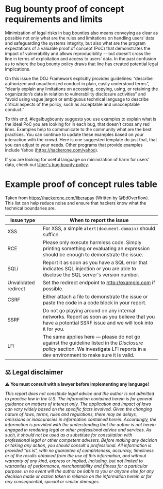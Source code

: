 # Bug bounty proof of concept requirements and limits

Minimization of legal risks in bug bounties also means conveying as clear as possible not only what are the rules and limitations on handling users’ data and safeguarding the systems integrity, but also what are the program expectations of a valuable proof of concept (PoC) that demonstrates the impact of vulnerability and allows reproducibility -- but doesn’t cross the line in terms of exploitation and access to users’ data. In the past confusion as to where the bug bounty policy draws that line has created potential legal implications. 

On this issue the DOJ Framework explicitly provides guidelines: “describe authorized and unauthorized conduct in plain, easily understood terms”, “clearly explain any limitations on accessing, copying, using, or retaining the organization’s data in relation to vulnerability disclosure activities” and “avoid using vague jargon or ambiguous technical language to describe critical aspects of the policy, such as acceptable and unacceptable conduct.” 

To this end, #legalbugbounty suggests you use examples to explain what is the ideal PoC you are looking for in each bug, that doesn’t cross any red lines. Examples help to communicate to the community what are the best practices. You can continue to update these examples based on your interaction with the crowd. Here is one suggested template do just that, that you can adjust to your needs. Other programs that provide examples include Yahoo (https://hackerone.com/yahoo). 

If you are looking for useful language on minimization of harm for users’ data, check out [Uber's bug bounty policy](https://hackerone.com/uber).

# Example proof of concept rules table

Taken from https://hackerone.com/liberapay (Written by @EdOverflow). This list can help reduce noise and ensure that hackers know what the technical boundaries are.

| Issue type | When to report the issue |
|------------|--------------------------|
|  XSS      |     For XSS, a simple `alert(document.domain)` should suffice. |
|  RCE     |  Please only execute harmless code. Simply printing something or evaluating an expression should be enough to demonstrate the issue.  |
|   SQLi         |   Report it as soon as you have a SQL error that indicates SQL injection or you are able to disclose the SQL server's version number.       |
| Unvalidated redirect | Set the redirect endpoint to http://example.com if possible. |
| CSRF | Either attach a file to demonstrate the issue or paste the code in a code block in your report. |
| SSRF | Do not go playing around on any internal networks. Report as soon as you believe that you have a potential SSRF issue and we will look into it for you. |
| LFI | The same applies here — please do not go against the guideline listed in the *Disclosure policy* section. We investigate LFI reports in a dev environment to make sure it is valid. |

## ⚖ Legal disclaimer

**⚠ You must consult with a lawyer before implementing any language!**

_This report does not constitute legal advice and the author is not admitted to practice law in the U.S. The information contained herein is for general guidance on matters of interest only. The application and impact of laws can vary widely based on the specific facts involved. Given the changing nature of laws, terms, rules and regulations, there may be delays, omissions or inaccuracies in information contained herein. Accordingly, the information is provided with the understanding that the author is not herein engaged in rendering legal or other professional advice and services. As such, it should not be used as a substitute for consultation with professional legal or other competent advisers. Before making any decision or taking any action, you should consult a professional. All information is provided “as is”, with no guarantee of completeness, accuracy, timeliness or of the results obtained from the use of this information, and without warranty of any kind, express or implied, including, but not limited to warranties of performance, merchantability and fitness for a particular purpose. In no event will the author be liable to you or anyone else for any decision made or action taken in reliance on the information herein or for any consequential, special or similar damages._
